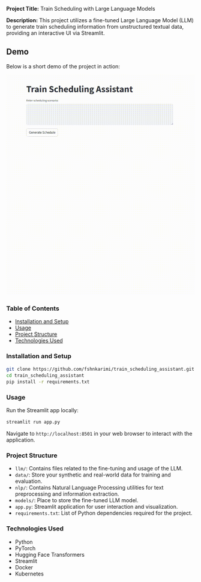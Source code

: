**Project Title:** Train Scheduling with Large Language Models

**Description:** This project utilizes a fine-tuned Large Language Model (LLM) to generate train scheduling information from unstructured textual data, providing an interactive UI via Streamlit.

## Demo
Below is a short demo of the project in action:

![Demo](./demo.gif)

### Table of Contents
- [Installation and Setup](#installation-and-setup)
- [Usage](#usage)
- [Project Structure](#project-structure)
- [Technologies Used](#technologies-used)

### Installation and Setup
```bash
git clone https://github.com/fshnkarimi/train_scheduling_assistant.git
cd train_scheduling_assistant
pip install -r requirements.txt
```

### Usage
Run the Streamlit app locally:
```bash
streamlit run app.py
```
Navigate to `http://localhost:8501` in your web browser to interact with the application.

### Project Structure
- `llm/`: Contains files related to the fine-tuning and usage of the LLM.
- `data/`: Store your synthetic and real-world data for training and evaluation.
- `nlp/`: Contains Natural Language Processing utilities for text preprocessing and information extraction.
- `models/`: Place to store the fine-tuned LLM model.
- `app.py`: Streamlit application for user interaction and visualization.
- `requirements.txt`: List of Python dependencies required for the project.

### Technologies Used
- Python
- PyTorch
- Hugging Face Transformers
- Streamlit
- Docker
- Kubernetes




